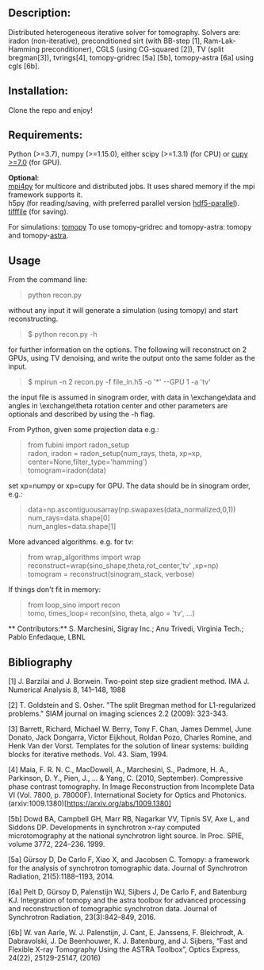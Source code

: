 ## Description:

Distributed heterogeneous iterative solver for tomography. 
Solvers are: iradon (non-iterative), preconditioned sirt (with BB-step [1], Ram-Lak-Hamming preconditioner), CGLS (using CG-squared [2]), TV (split bregman[3]), tvrings[4], tomopy-gridrec [5a] [5b], tomopy-astra [6a] using cgls [6b].

## Installation:
Clone the repo and enjoy!

## Requirements:
Python (>=3.7), numpy (>=1.15.0), either scipy (>=1.3.1)  (for CPU) or [cupy >=7.0](https://docs-cupy.chainer.org/en/stable/index.html) (for GPU).

**Optional**:  
[mpi4py](https://mpi4py.readthedocs.io/en/stable/) for multicore and distributed jobs. It uses shared memory if the mpi framework supports it.  
h5py (for reading/saving, with preferred parallel version [hdf5-parallel](https://anaconda.org/Clawpack/hdf5-parallel)).  
[tifffile](https://pypi.org/project/tifffile/) (for saving).  

For simulations: [tomopy](https://tomopy.readthedocs.io/en/latest/)
To use tomopy-gridrec and tomopy-astra: tomopy and tomopy-[astra](https://www.astra-toolbox.com/).

## Usage

From the command line: 
> python recon.py 

without any input it will generate a simulation (using tomopy) and start reconstructing.

>$ python recon.py -h 

for further information on the options. 
The following will reconstruct on 2 GPUs, using TV denoising, and write the output onto the same folder as the input.

>$ mpirun -n 2 recon.py -f file_in.h5 -o '*' --GPU 1 -a 'tv'

the input file is assumed in sinogram order, with data in \exchange\data and angles in \exchange\theta
rotation center and other parameters are optionals and described by using the -h flag.


From Python, given some projection data e.g.:
> from fubini import radon_setup  
> radon, iradon = radon_setup(num_rays, theta, xp=xp, center=None,filter_type='hamming')  
> tomogram=iradon(data)  

set xp=numpy or xp=cupy for GPU. The data should be in sinogram order, e.g.:

> data=np.ascontiguousarray(np.swapaxes(data_normalized,0,1))  
> num_rays=data.shape[0]  
> num_angles=data.shape[1]  

More advanced algorithms. e.g. for tv:

> from wrap_algorithms import wrap  
> reconstruct=wrap(sino_shape,theta,rot_center,'tv' ,xp=np)  
> tomogram = reconstruct(sinogram_stack, verbose)  

If things don't fit in memory: 

> from loop_sino import recon  
> tomo, times_loop= recon(sino, theta, algo = 'tv', ...)  

** Contributors:** S. Marchesini, Sigray Inc.; Anu Trivedi, Virginia Tech.; Pablo Enfedaque, LBNL


## Bibliography

[1] J. Barzilai and J. Borwein. Two-point step size gradient method. IMA J. Numerical Analysis 8, 141–148, 1988

[2] T. Goldstein and S. Osher. "The split Bregman method for L1-regularized problems." SIAM journal on imaging sciences 2.2 (2009): 323-343.

[3] Barrett, Richard, Michael W. Berry, Tony F. Chan, James Demmel, June Donato, Jack Dongarra, Victor Eijkhout, Roldan Pozo, Charles Romine, and Henk Van der Vorst. Templates for the solution of linear systems: building blocks for iterative methods. Vol. 43. Siam, 1994.

[4] Maia, F. R. N. C., MacDowell, A., Marchesini, S., Padmore, H. A., Parkinson, D. Y., Pien, J., ... & Yang, C. (2010, September). Compressive phase contrast tomography. In Image Reconstruction from Incomplete Data VI (Vol. 7800, p. 78000F). International Society for Optics and Photonics. (arxiv:1009.1380)[https://arxiv.org/abs/1009.1380]

[5b] Dowd BA, Campbell GH, Marr RB, Nagarkar VV, Tipnis SV, Axe L, and Siddons DP. Developments in synchrotron x-ray computed microtomography at the national synchrotron light source. In Proc. SPIE, volume 3772, 224–236. 1999.

[5a] Gürsoy D, De Carlo F, Xiao X, and Jacobsen C. Tomopy: a framework for the analysis of synchrotron tomographic data. Journal of Synchrotron Radiation, 21(5):1188–1193, 2014.

[6a] Pelt D, Gürsoy D, Palenstijn WJ, Sijbers J, De Carlo F, and Batenburg KJ. Integration of tomopy and the astra toolbox for advanced processing and reconstruction of tomographic synchrotron data. Journal of Synchrotron Radiation, 23(3):842–849, 2016.

[6b] W. van Aarle, W. J. Palenstijn, J. Cant, E. Janssens, F. Bleichrodt, A. Dabravolski, J. De Beenhouwer, K. J. Batenburg, and J. Sijbers, “Fast and Flexible X-ray Tomography Using the ASTRA Toolbox”, Optics Express, 24(22), 25129-25147, (2016)
